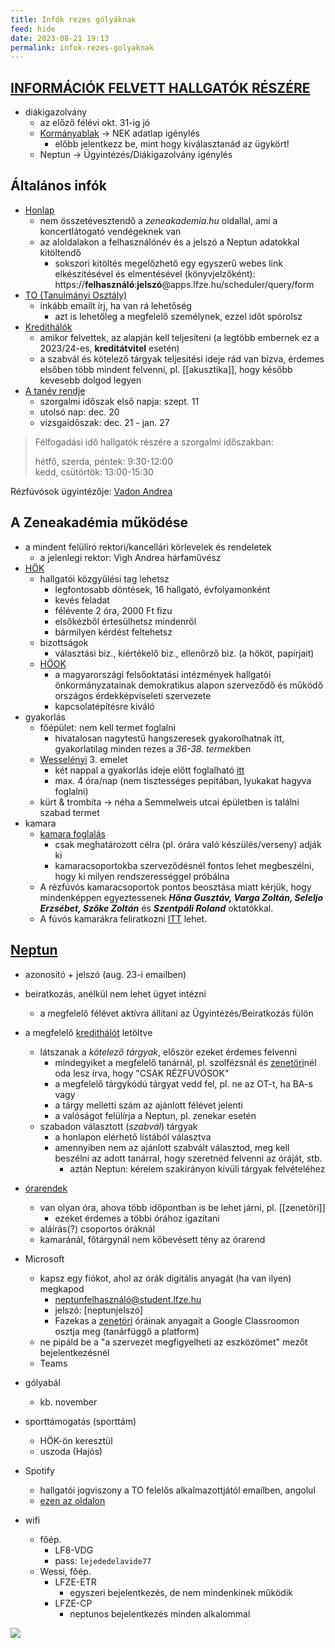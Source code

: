 ```yaml
---
title: Infók rezes gólyáknak
feed: hide
date: 2023-08-21 19:13
permalink: infok-rezes-golyaknak
---
```

## [INFORMÁCIÓK FELVETT HALLGATÓK RÉSZÉRE](https://lfze.hu/tanulmanyi-hirek/informaciok-felvett-hallgatok-reszere-125156)

- diákigazolvány
	- az előző félévi okt. 31-ig jó
	- [Kormányablak](https://idopontfoglalo.kh.gov.hu/kormanyablak-66/ugykor-valasztas) -> NEK adatlap igénylés
		- előbb jelentkezz be, mint hogy kiválasztanád az ügykört!
	- Neptun -> Ügyintézés/Diákigazolvány igénylés

## Általános infók

- [Honlap](https://www.lfze.hu)
	- nem összetévesztendő a *zeneakademia.hu* oldallal, ami a koncertlátogató vendégeknek van
	- az aloldalakon a felhasználónév és a jelszó a Neptun adatokkal kitöltendő
		- sokszori kitöltés megelőzhető egy egyszerű webes link elkészítésével és elmentésével (könyvjelzőként): https://**felhasználó**:**jelszó**@apps.lfze.hu/scheduler/query/form
- [TO (Tanulmányi Osztály)](https://lfze.hu/oto-elerhetosegek)
	- inkább emailt írj, ha van rá lehetőség
		- azt is lehetőleg a megfelelő személynek, ezzel időt spórolsz
- [Kredithálók](https://lfze.hu/kredithalok)
	- amikor felvettek, az alapján kell teljesíteni (a legtöbb embernek ez a 2023/24-es, **kreditátvitel** esetén)
	- a szabvál és kötelező tárgyak teljesítési ideje rád van bízva, érdemes elsőben több mindent felvenni, pl. [[akusztika]], hogy később kevesebb dolgod legyen
- [A tanév rendje](https://lfze.hu/tanev-rendje)
	- szorgalmi időszak első napja: szept. 11
	- utolsó nap: dec. 20
	- vizsgaidőszak: dec. 21 - jan. 27

> Félfogadási idő hallgatók részére a szorgalmi időszakban:
>
> hétfő, szerda, péntek: 9:30-12:00  
> kedd, csütörtök: 13:00-15:30

Rézfúvósok ügyintézője: [Vadon Andrea](mailto:vadon.andrea@zeneakademia.hu)

## A Zeneakadémia működése

- a mindent felülíró rektori/kancellári körlevelek és rendeletek
	- a jelenlegi rektor: Vigh Andrea hárfaművész
- [HÖK](https://lfze.hu/hallgatoknak/hallgatoi-onkormanyzat-118419)
	- hallgatói közgyűlési tag lehetsz
		- legfontosabb döntések, 16 hallgató, évfolyamonként
		- kevés feladat
		- félévente 2 óra, 2000 Ft fizu
		- elsőkézből értesülhetsz mindenről
		- bármilyen kérdést feltehetsz
	- bizottságok
		- választási biz., kiértékelő biz., ellenőrző biz. (a hököt, papírjait)
	- [HÖOK](https://hook.hu/cms/szervezetunk)
		- a magyarországi felsőoktatási intézmények hallgatói önkormányzatainak demokratikus alapon szerveződő és működő országos érdekképviseleti szervezete
		- kapcsolatépítésre kiváló
- gyakorlás
	- főépület: nem kell termet foglalni
		- hivatalosan nagytestű hangszeresek gyakorolhatnak itt, gyakorlatilag minden rezes a *36-38. termek*ben
	- [Wesselényi](http://gyakorlas.lisztakademia.hu/home) 3. emelet
		- két nappal a gyakorlás ideje előtt foglalható [itt](http://gyakorlas.lisztakademia.hu/home)
		- max. 4 óra/nap (nem tisztességes pepitában, lyukakat hagyva foglalni)
	- kürt & trombita -> néha a Semmelweis utcai épületben is találni szabad termet
- kamara
	- [kamara foglalás](https://lfze.hu/tanulmanyi-hirek/kamarazene-gyakorlofoglalas-119863)
		- csak meghatározott célra (pl. órára való készülés/verseny) adják ki
		- kamaracsoportokba szerveződésnél fontos lehet megbeszélni, hogy ki milyen rendszerességgel próbálna
	- A rézfúvós kamaracsoportok pontos beosztása miatt kérjük, hogy mindenképpen egyeztessenek _**Hőna Gusztáv, Varga Zoltán, Seleljo Erzsébet, Szőke Zoltán**_ és _**Szentpáli Roland**_ oktatókkal.
	- A fúvós kamarákra feliratkozni [ITT](https://lfze-my.sharepoint.com/:x:/g/personal/teremfoglalas_academy_liszt_hu/EV7XaNuBwtZEmyjtN06Vr-kBU3flWeoNnkAGwB_ckWdqXA?e=VH67eS) lehet.

## [Neptun](https://neptun.lfze.hu/hallgato/login.aspx)

- azonosító + jelszó (aug. 23-i emailben)
- beiratkozás, anélkül nem lehet ügyet intézni
	- a megfelelő félévet aktívra állítani az Ügyintézés/Beiratkozás fülön
- a megfelelő [kredithálót](https://lfze.hu/kredithalok) letöltve
	- látszanak a *kötelező tárgyak*, először ezeket érdemes felvenni
		- mindegyiket a megfelelő tanárnál, pl. szolfézsnál és [zenetöri](https://denandras.github.io/zakjegyzet/zenet%C3%B6ri)nél oda lesz írva, hogy "CSAK RÉZFÚVÓSOK"
		- a megfelelő tárgykódú tárgyat vedd fel, pl. ne az OT-t, ha BA-s vagy
		- a tárgy melletti szám az ajánlott félévet jelenti
		- a valóságot felülírja a Neptun, pl. zenekar esetén
	- szabadon választott (*szabvál*) tárgyak
		- a honlapon elérhető listából választva
		- amennyiben nem az ajánlott szabvált választod, meg kell beszélni az adott tanárral, hogy szeretnéd felvenni az óráját, stb.
			- aztán Neptun: kérelem szakirányon kívüli tárgyak felvételéhez
- [órarendek](https://apps.lfze.hu/scheduler/query/form)
	- van olyan óra, ahova több időpontban is be lehet járni, pl. [[zenetöri]]
		- ezeket érdemes a többi órához igazítani
	- aláírás(?) csoportos óráknál
	- kamaránál, főtárgynál nem kőbevésett tény az órarend

- Microsoft
	- kapsz egy fiókot, ahol az órák digitális anyagát (ha van ilyen) megkapod
		- neptunfelhasználó@student.lfze.hu
		- jelszó: [neptunjelszó]
		- Fazekas a [zenetöri](https://denandras.github.io/zakjegyzet/zenet%C3%B6ri) óráinak anyagait a Google Classroomon osztja meg (tanárfüggő a platform)
	- ne pipáld be a "a szervezet megfigyelheti az eszközömet" mezőt bejelentkezésnél
	- Teams
- gólyabál
	- kb. november
- sporttámogatás (sporttám)
	- HÖK-ön keresztül
	- uszoda (Hajós)
- Spotify
	- hallgatói jogviszony a TO felelős alkalmazottjától emailben, angolul
	- [ezen az oldalon](https://www.spotify.com/hu/student/verification/)
- wifi
	- főép.
		- LF8-VDG
		- pass: `lejededelavide77`
	- Wessi, főép.
		- LFZE-ETR
			- egyszeri bejelentkezés, de nem mindenkinek működik
		- LFZE-CP
			- neptunos bejelentkezés minden alkalommal

![](https://i.ibb.co/qW668QB/qrchimp-X256.png)